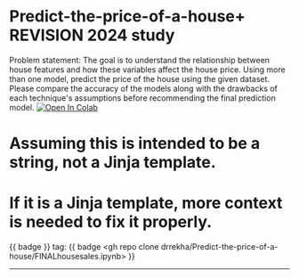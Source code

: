 # Predict-the-price-of-a-house+ REVISION 2024 study
Problem statement: The goal is to understand the relationship between house features and how these
variables affect the house price.
Using more than one model, predict the price of the house using the given dataset. Please compare the
accuracy of the models along with the drawbacks of each technique's assumptions before recommending
the final prediction model.
[![Open In Colab](https://colab.research.google.com/assets/colab-badge.svg)](https://colab.research.google.com/github/drrekha/Predict-the-price-of-a-house/FINALhousesales.ipynb)




# Assuming this is intended to be a string, not a Jinja template.
# If it is a Jinja template, more context is needed to fix it properly.
{{ badge }} tag: {{ badge <gh repo clone drrekha/Predict-the-price-of-a-house/FINALhousesales.ipynb> }}
___________________________
